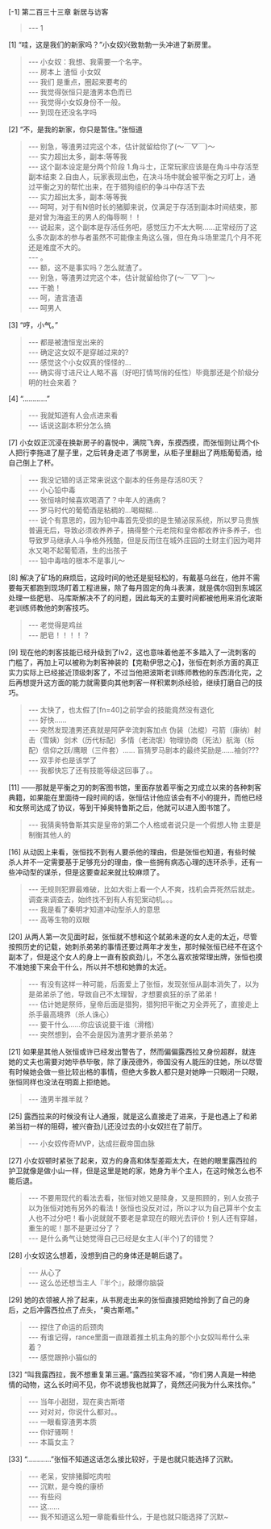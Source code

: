 
[-1] 第二百三十三章 新居与访客
>--- 1<br>

[1] “哇，这是我们的新家吗？”小女奴兴致勃勃一头冲进了新房里。
>--- 小女奴：我想、我需要一个名字。<br>
>--- 房本上 渣恒 小女奴<br>
>--- 我们 是重点，圈起来要考的<br>
>--- 我觉得张恒只是渣男本色而已<br>
>--- 我觉得小女奴身份不一般。<br>
>--- 到现在还没名字吗<br>

[2] “不，是我的新家，你只是暂住。”张恒道
>--- 别急，等渣男过完这个本，估计就留给你了(〜￣▽￣)〜<br>
>--- 实力超出太多，副本:等等我<br>
>--- 这个副本设定是分两个阶段
1.角斗士，正常玩家应该是在角斗中存活至副本结束
2.自由人，玩家表现出色，在决斗场中就会被平衡之刃盯上，通过平衡之刃的帮忙出来，在于猎狗组织的争斗中存活下去<br>
>--- 实力超出太多，副本:等等我<br>
>--- 呵呵，对于有N倍时长的猪脚来说，仅满足于存活到副本时间结束，那是对曾为海盗王的男人的侮辱啊！！<br>
>--- 说起来，这个副本是存活任务吧，感觉压力不太大啊……正常经历了这么多次副本的参与者虽然不可能像主角这么强，但在角斗场里混几个月不死还是难度不大的。<br>
>--- 。<br>
>--- 额，这不是事实吗？怎么就渣了。<br>
>--- 别急，等渣男过完这个本，估计就留给你了(〜￣▽￣)〜<br>
>--- 干脆！<br>
>--- 呵，渣言渣语<br>
>--- 呵男人<br>

[3] “哼，小气。”
>--- 都是被渣恒宠出来的<br>
>--- 确定这女奴不是穿越过来的?<br>
>--- 感觉这个小女奴真的怪怪的…<br>
>--- 确实得寸进尺让人略不喜（好吧打情骂俏的任性）毕竟那还是个阶级分明的社会来着？<br>

[4] “…………”
>--- 我就知道有人会点进来看<br>
>--- 话说这副本积分怎么搞<br>

[7] 小女奴正沉浸在换新房子的喜悦中，满院飞奔，东摸西摸，而张恒则让两个仆人把行李拖进了屋子里，之后转身走进了书房里，从柜子里翻出了两瓶葡萄酒，给自己倒上了杯。
>--- 我没记错的话正常来说这个副本的任务是存活80天？<br>
>--- 小心铅中毒<br>
>--- 张恒啥时候喜欢喝酒了？中年人的通病？<br>
>--- 罗马时代的葡萄酒是粘稠的...喝糊糊...<br>
>--- 说个有意思的，因为铅中毒首先受损的是生殖泌尿系统，所以罗马贵族普遍无后，导致必须收养养子，搞得整个元老院和皇帝都收养许多养子，也导致罗马继承人斗争格外残酷，但是反而住在城外庄园的土财主们因为喝井水又喝不起葡萄酒，生的出孩子<br>
>--- 铅中毒啥的根本不是事儿～<br>

[8] 解决了矿场的麻烦后，这段时间的他还是挺轻松的，有戴基乌丝在，他并不需要每天都跑到现场盯着工程进展，除了每月固定的角斗表演，就是偶尔回到东城区处理一些肥皂、马库斯解决不了的问题，因此每天的主要时间都被他用来消化波斯老训练师教他的刺客技巧。
>--- 老觉得是鸡丝<br>
>--- 肥皂！！！！？<br>

[9] 现在他的刺客技能已经升级到了lv2，这也意味着他差不多踏入了一流刺客的门槛了，再加上可以被称为刺客神装的【克勒伊思之心】，张恒在刺杀方面的真正实力实际上已经接近顶级刺客了，不过当他把波斯老训练师教他的东西消化完，之后再想提升这方面的能力就需要向其他刺客一样积累刺杀经验，继续打磨自己的技巧。
>--- 太快了，也太假了[fn=40]之前学会的技能竟然没有退化<br>
>--- 好快……<br>
>--- 突然发现渣男还真就是阿萨辛流刺客加点
伪装（法棍）弓箭（康纳）射击（雪姨）剑术（历代标配）多情（老流氓）物理协商（死法）航海（标配）信仰之跃/鹰眼（三件套）……
盲猜罗马剧本的最终奖励是……袖剑???<br>
>--- 双手斧也是该学了<br>
>--- 我都快忘了还有技能等级这回事了。。<br>

[11] ——那就是平衡之刃的刺客图书馆，里面存放着平衡之刃成立以来的各种刺客典籍，如果能在里面待一段时间的话，张恒估计他应该会有不小的提升，而他已经和女祭司达成了协议，等到干掉奥特鲁斯之后，他就可以进入图书馆了。
>--- 我猜奥特鲁斯其实是皇帝的第二个人格或者说只是一个假想人物 主要是制衡其他人的<br>

[16] 从动因上来看，张恒找不到有人要杀他的理由，但是张恒也知道，有些时候杀人并不一定需要基于足够充分的理由，像一些拥有病态心理的连环杀手，还有一些冲动型的谋杀，但是这要查起来就比较麻烦了。
>--- 无规则犯罪最难破，比如大街上看一个人不爽，找机会弄死然后就走。调查来调查去，始终找不到有人有犯案动机。。。<br>
>--- 我是看了秦明才知道冲动型杀人的意思<br>
>--- 高等生物的双眼<br>

[20] 从两人第一次见面时起，张恒就不想和这个弑弟未遂的女人走的太近，尽管按照历史的记载，她刺杀弟弟的事情还要过两年才发生，那时候张恒已经不在这个副本了，但是这个女人的身上一直有股疯劲儿，不怎么喜欢按常理出牌，张恒也摸不准她接下来会干什么，所以并不想和她靠的太近。
>--- 有没有这样一种可能，后面爱上了张恒，发现张恒从副本消失了，以为是弟弟杀了他，导致自己不太理智，才想要疯狂的杀了弟弟！<br>
>--- 估计她是祭师，皇帝后面是猎狗，猎狗把平衡之刃全弄死了，直接走上杀手最高境界（杀人诛心）<br>
>--- 要干什么……你应该说要干谁（滑稽）<br>
>--- 突然想到，会不会是因为渣男才要杀弟弟？<br>

[21] 如果是其他人张恒或许已经发出警告了，然而偏偏露西拉又身份超群，就连她的丈夫也需要对她毕恭毕敬，除了康茂德外，帝国没有人能压的住她，所以尽管有时候她会做一些比较出格的事情，但绝大多数人都只是对她睁一只眼闭一只眼，张恒同样也没法在明面上拒绝她。
>--- 渣男半推半就？<br>

[25] 露西拉来的时候没有让人通报，就是这么直接走了进来，于是也遇上了和弟弟当初一样的阻碍，被兴奋劲儿还没过去的小女奴拦在了前厅。
>--- 小女奴传奇MVP，达成拦截帝国血脉<br>

[27] 小女奴顿时紧张了起来，双方的身高和体型差距太大，在她的眼里露西拉的护卫就像是做小山一样，但是这里是她的家，她身为半个主人，在这时候怎么也不能后退。
>--- 不要用现代的看法去看，张恒对她又是赎身，又是照顾的，别人女孩子以为张恒对她有另外的看法！张恒也没反对过，所以才以为自己算半个女主人也不过分吧！看小说就就不要老是拿现在的眼光去评价！别人还有穿越，重生的呢！那不是更过分了？<br>
>--- 是什么勇气让她觉得自己已经是女主人(半个)了的错觉？<br>

[28] 小女奴这么想着，没想到自己的身体还是朝后退了。
>--- 从心了<br>
>--- 这么怂还想当主人『半个』，敲爆你脑袋<br>

[29] 她的衣领被人拎了起来，从书房走出来的张恒直接把她给拎到了自己的身后，之后冲露西拉点了点头，“奥古斯塔。”
>--- 捏住了命运的后颈肉<br>
>--- 有谁记得，rance里面一直跟着推土机主角的那个小女奴叫希什么来着？<br>
>--- 感觉跟拎小猫似的<br>

[32] “叫我露西拉，我不想重复第三遍。”露西拉笑容不减，“你们男人真是一种绝情的动物，这么长时间不见，你不说想我也就算了，竟然还问我为什么来找你。”
>--- 当年小甜甜，现在奥古斯塔<br>
>--- 对对对，你说什么都对。。<br>
>--- 一眼看穿渣男本质<br>
>--- 你好骚啊！<br>
>--- 本篇女主？<br>

[33] “…………”张恒不知道这话怎么接比较好，于是也就只能选择了沉默。
>--- 老呆，安排猪脚吃肉啦<br>
>--- 沉默，是今晚的康桥<br>
>--- 有些闷<br>
>--- 这……<br>
>--- 我不知道这么短一章能看些什么，于是也就只能选择了沉默~<br>
